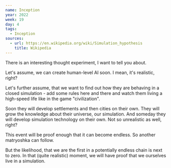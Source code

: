 ```yaml
---
name: Inception
year: 2022
week: 19
day: 4
tags:
  - Inception
sources:
  - url: https://en.wikipedia.org/wiki/Simulation_hypothesis
    title: Wikipedia
---
```


There is an interesting thought experiment, I want to tell you about.

Let's assume, we can create human-level AI soon. I mean, it's realistic, right?

Let's further assume, that we want to find out how they are behaving in a closed
simulation - add some rules here and there and watch them living a high-speed
life like in the game "civilization".

Soon they will develop settlements and then cities on their own. They will grow
the knowledge about their universe, our simulation. And someday they will
develop simulation technology on their own. Not so unrealistic as well, right?

This event will be proof enough that it can become endless. So another
matryoshka can follow.

But the likelihood, that we are the first in a potentially endless chain is next
to zero. In that (quite realistic) moment, we will have proof that we ourselves
live in a simulation.
